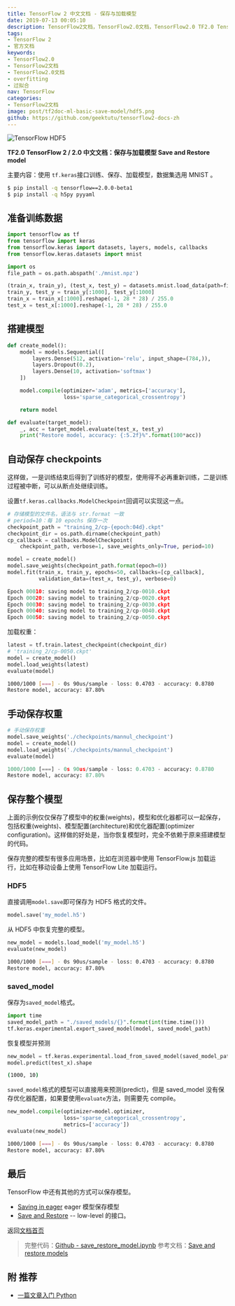 ```yaml
---
title: TensorFlow 2 中文文档 - 保存与加载模型
date: 2019-07-13 00:05:10
description: TensorFlow2文档，TensorFlow2.0文档，TensorFlow2.0 TF2.0 TensorFlow 2 / 2.0 官方文档中文版，保存与加载模型 Save and Restore model。
tags:
- TensorFlow 2
- 官方文档
keywords:
- TensorFlow2.0
- TensorFlow2文档
- TensorFlow2.0文档
- overfitting
- 过拟合
nav: TensorFlow
categories:
- TensorFlow2文档
image: post/tf2doc-ml-basic-save-model/hdf5.png
github: https://github.com/geektutu/tensorflow2-docs-zh
---
```


![TensorFlow HDF5](tf2doc-ml-basic-save-model/hdf5.png)

**TF2.0 TensorFlow 2 / 2.0 中文文档：保存与加载模型 Save and Restore model**

主要内容：使用 `tf.keras`接口训练、保存、加载模型，数据集选用 MNIST 。

```bash
$ pip install -q tensorflow==2.0.0-beta1
$ pip install -q h5py pyyaml
```

## 准备训练数据

```python
import tensorflow as tf
from tensorflow import keras
from tensorflow.keras import datasets, layers, models, callbacks
from tensorflow.keras.datasets import mnist

import os
file_path = os.path.abspath('./mnist.npz')

(train_x, train_y), (test_x, test_y) = datasets.mnist.load_data(path=file_path)
train_y, test_y = train_y[:1000], test_y[:1000]
train_x = train_x[:1000].reshape(-1, 28 * 28) / 255.0
test_x = test_x[:1000].reshape(-1, 28 * 28) / 255.0
```

## 搭建模型

```python
def create_model():
    model = models.Sequential([
        layers.Dense(512, activation='relu', input_shape=(784,)),
        layers.Dropout(0.2),
        layers.Dense(10, activation='softmax')
    ])

    model.compile(optimizer='adam', metrics=['accuracy'],
                  loss='sparse_categorical_crossentropy')

    return model

def evaluate(target_model):
    _, acc = target_model.evaluate(test_x, test_y)
    print("Restore model, accuracy: {:5.2f}%".format(100*acc))
```

## 自动保存 checkpoints

这样做，一是训练结束后得到了训练好的模型，使用得不必再重新训练，二是训练过程被中断，可以从断点处继续训练。

设置`tf.keras.callbacks.ModelCheckpoint`回调可以实现这一点。

```python
# 存储模型的文件名，语法与 str.format 一致
# period=10：每 10 epochs 保存一次
checkpoint_path = "training_2/cp-{epoch:04d}.ckpt"
checkpoint_dir = os.path.dirname(checkpoint_path)
cp_callback = callbacks.ModelCheckpoint(
    checkpoint_path, verbose=1, save_weights_only=True, period=10)

model = create_model()
model.save_weights(checkpoint_path.format(epoch=0))
model.fit(train_x, train_y, epochs=50, callbacks=[cp_callback],
          validation_data=(test_x, test_y), verbose=0)
```

```python
Epoch 00010: saving model to training_2/cp-0010.ckpt
Epoch 00020: saving model to training_2/cp-0020.ckpt
Epoch 00030: saving model to training_2/cp-0030.ckpt
Epoch 00040: saving model to training_2/cp-0040.ckpt
Epoch 00050: saving model to training_2/cp-0050.ckpt
```

加载权重：

```python
latest = tf.train.latest_checkpoint(checkpoint_dir)
# 'training_2/cp-0050.ckpt'
model = create_model()
model.load_weights(latest)
evaluate(model)
```

```bash
1000/1000 [===] - 0s 90us/sample - loss: 0.4703 - accuracy: 0.8780
Restore model, accuracy: 87.80%
```

## 手动保存权重

```python
# 手动保存权重
model.save_weights('./checkpoints/mannul_checkpoint')
model = create_model()
model.load_weights('./checkpoints/mannul_checkpoint')
evaluate(model)
```

```python
1000/1000 [===] - 0s 90us/sample - loss: 0.4703 - accuracy: 0.8780
Restore model, accuracy: 87.80%
```

## 保存整个模型

上面的示例仅仅保存了模型中的权重(weights)，模型和优化器都可以一起保存，包括权重(weights)、模型配置(architecture)和优化器配置(optimizer configuration)。这样做的好处是，当你恢复模型时，完全不依赖于原来搭建模型的代码。

保存完整的模型有很多应用场景，比如在浏览器中使用 TensorFlow.js 加载运行，比如在移动设备上使用 TensorFlow Lite 加载运行。

### HDF5

直接调用`model.save`即可保存为 HDF5 格式的文件。

```python
model.save('my_model.h5')
```

从 HDF5 中恢复完整的模型。

```python
new_model = models.load_model('my_model.h5')
evaluate(new_model)
```

```bash
1000/1000 [===] - 0s 90us/sample - loss: 0.4703 - accuracy: 0.8780
Restore model, accuracy: 87.80%
```

### saved_model

保存为`saved_model`格式。

```python
import time
saved_model_path = "./saved_models/{}".format(int(time.time()))
tf.keras.experimental.export_saved_model(model, saved_model_path)
```

恢复模型并预测

```python
new_model = tf.keras.experimental.load_from_saved_model(saved_model_path)
model.predict(test_x).shape
```

```bash
(1000, 10)
```

`saved_model`格式的模型可以直接用来预测(predict)，但是 saved_model 没有保存优化器配置，如果要使用`evaluate`方法，则需要先 compile。

```python
new_model.compile(optimizer=model.optimizer,
                  loss='sparse_categorical_crossentropy',
                  metrics=['accuracy'])
evaluate(new_model)
```

```bash
1000/1000 [===] - 0s 90us/sample - loss: 0.4703 - accuracy: 0.8780
Restore model, accuracy: 87.80%
```

## 最后

TensorFlow 中还有其他的方式可以保存模型。

- [Saving in eager](https://www.tensorflow.org/guide/eager#object_based_saving) eager 模型保存模型
- [Save and Restore](https://www.tensorflow.org/guide/saved_model) -- low-level 的接口。

返回[文档首页](https://geektutu.com/post/tf2doc.html)

> 完整代码：[Github - save_restore_model.ipynb](https://github.com/geektutu/tensorflow2-docs-zh/tree/master/code)
> 参考文档：[Save and restore models](https://www.tensorflow.org/beta/tutorials/keras/save_and_restore_models)

## 附 推荐

- [一篇文章入门 Python](https://geektutu.com/post/quick-python.html)